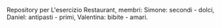 Repository per L'esercizio Restaurant, membri:
Simone: secondi - dolci,
Daniel: antipasti - primi,
Valentina: bibite - amari.
